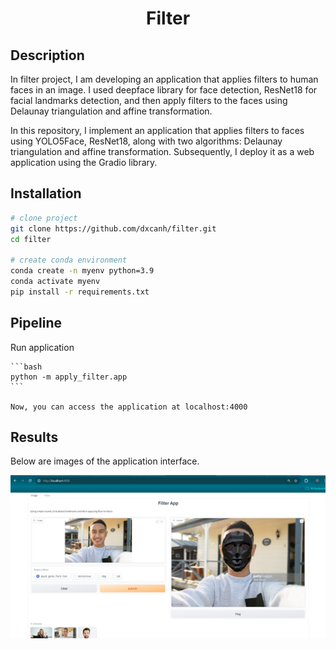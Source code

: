 <div align="center">

# Filter

</div>

## Description

In filter project, I am developing an application that applies filters to human faces in an image. I used deepface library for face detection, ResNet18 for facial landmarks detection, and then apply filters to the faces using Delaunay triangulation and affine transformation.

In this repository, I implement an application that applies filters to faces using YOLO5Face, ResNet18, along with two algorithms: Delaunay triangulation and affine transformation. Subsequently, I deploy it as a web application using the Gradio library.

## Installation

```bash
# clone project
git clone https://github.com/dxcanh/filter.git
cd filter

# create conda environment
conda create -n myenv python=3.9
conda activate myenv
pip install -r requirements.txt

```

## Pipeline
    
Run application
    
    ```bash
    python -m apply_filter.app
    ```

    Now, you can access the application at localhost:4000
    
## Results

Below are images of the application interface.

![demo](demo/demo.png)